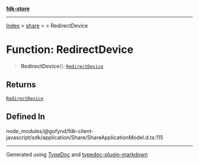 [**fdk-store**](../../../README.md)
***

[Index](../../../API.md) > [share](../../README.md) > [<internal>](../README.md) > RedirectDevice

# Function: RedirectDevice

> **RedirectDevice**(): [`RedirectDevice`](../type-aliases/type-alias.RedirectDevice.md)

## Returns

[`RedirectDevice`](../type-aliases/type-alias.RedirectDevice.md)

## Defined In

node\_modules/@gofynd/fdk-client-javascript/sdk/application/Share/ShareApplicationModel.d.ts:115

***
Generated using [TypeDoc](https://typedoc.org/) and [typedoc-plugin-markdown](https://www.npmjs.com/package/typedoc-plugin-markdown)

